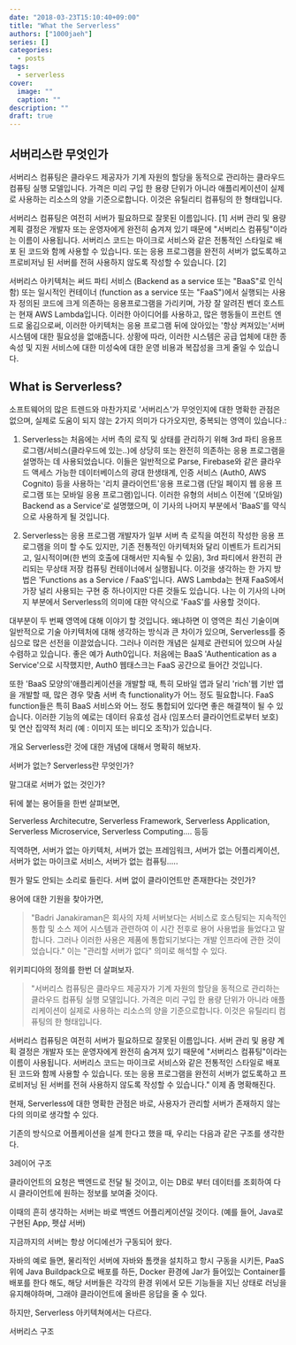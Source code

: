 ```yaml
---
date: "2018-03-23T15:10:40+09:00"
title: "What the Serverless"
authors: ["1000jaeh"]
series: []
categories:
  - posts
tags:
  - serverless
cover:
  image: ""
  caption: ""
description: ""
draft: true
---
```

## 서버리스란 무엇인가

서버리스 컴퓨팅은 클라우드 제공자가 기계 자원의 할당을 동적으로 관리하는 클라우드 컴퓨팅 실행 모델입니다. 가격은 미리 구입 한 용량 단위가 아니라 애플리케이션이 실제로 사용하는 리소스의 양을 기준으로합니다. 이것은 유틸리티 컴퓨팅의 한 형태입니다.

서버리스 컴퓨팅은 여전히 ​​서버가 필요하므로 잘못된 이름입니다. [1] 서버 관리 및 용량 계획 결정은 개발자 또는 운영자에게 완전히 숨겨져 있기 때문에 "서버리스 컴퓨팅"이라는 이름이 사용됩니다. 서버리스 코드는 마이크로 서비스와 같은 전통적인 스타일로 배포 된 코드와 함께 사용할 수 있습니다. 또는 응용 프로그램을 완전히 서버가 없도록하고 프로비저닝 된 서버를 전혀 사용하지 않도록 작성할 수 있습니다. [2]


서버리스 아키텍처는 써드 파티 서비스 (Backend as a service 또는 "BaaS"로 인식 함) 또는 일시적인 컨테이너 (function as a service 또는 "FaaS")에서 실행되는 사용자 정의된 코드에 크게 의존하는 응용프로그램을 가리키며, 가장 잘 알려진 벤더 호스트는 현재 AWS Lambda입니다. 이러한 아이디어를 사용하고, 많은 행동들이 프런트 엔드로 옮김으로써, 이러한 아키텍처는 응용 프로그램 뒤에 앉아있는 '항상 켜져있는'서버 시스템에 대한 필요성을 없애줍니다. 상황에 따라, 이러한 시스템은 공급 업체에 대한 종속성 및 지원 서비스에 대한 미성숙에 대한 운영 비용과 복잡성을 크게 줄일 수 있습니다.


## What is Serverless?

소프트웨어의 많은 트렌드와 마찬가지로 '서버리스'가 무엇인지에 대한 명확한 관점은 없으며, 실제로 도움이 되지 않는 2가지 의미가 다가오지만, 중복되는 영역이 있습니다.:

1. Serverless는 처음에는 서버 측의 로직 및 상태를 관리하기 위해 3rd 파티 응용프로그램/서비스(클라우드에 있는..)에 상당히 또는 완전히 의존하는 응용 프로그램을 설명하는 데 사용되었습니다. 이들은 일반적으로 Parse, Firebase와 같은 클라우드 액세스 가능한 데이터베이스의 광대 한생태계, 인증 서비스 (Auth0, AWS Cognito) 등을 사용하는 '리치 클라이언트'응용 프로그램 (단일 페이지 웹 응용 프로그램 또는 모바일 응용 프로그램)입니다. 이러한 유형의 서비스 이전에 '(모바일) Backend as a Service'로 설명했으며, 이 기사의 나머지 부분에서 'BaaS'를 약식으로 사용하게 될 것입니다.

2. Serverless는 응용 프로그램 개발자가 일부 서버 측 로직을 여전히 작성한 응용 프로그램을 의미 할 수도 있지만, 기존 전통적인 아키텍처와 달리 이벤트가 트리거되고, 일시적이며(한 번의 호출에 대해서만 지속될 수 있음), 3rd 파티에서 완전히 관리되는 무상태 저장 컴퓨팅 컨테이너에서 실행됩니다. 이것을 생각하는 한 가지 방법은 'Functions as a Service / FaaS'입니다. AWS Lambda는 현재 FaaS에서 가장 널리 사용되는 구현 중 하나이지만 다른 것들도 있습니다. 나는 이 기사의 나머지 부분에서 Serverless의 의미에 대한 약식으로 'FaaS'를 사용할 것이다. 

대부분이 두 번째 영역에 대해 이야기 할 것입니다. 왜냐하면 이 영역은 최신 기술이며 일반적으로 기술 아키텍처에 대해 생각하는 방식과 큰 차이가 있으며, Serverless를 중심으로 많은 선전을 이끌었습니다. 그러나 이러한 개념은 실제로 관련되어 있으며 사실 수렴하고 있습니다. 좋은 예가 Auth0입니다. 처음에는 BaaS 'Authentication as a Service'으로 시작했지만, Auth0 웹태스크는 FaaS 공간으로 들어간 것입니다.

또한 'BaaS 모양의'애플리케이션을 개발할 때, 특히 모바일 앱과 달리 'rich'웹 기반 앱을 개발할 때, 많은 경우 맞춤 서버 측 functionality가 어느 정도 필요합니다. FaaS function들은 특히 BaaS 서비스와 어느 정도 통합되어 있다면 좋은 해결책이 될 수 있습니다.  이러한 기능의 예로는 데이터 유효성 검사 (임포스터 클라이언트로부터 보호) 및 연산 집약적 처리 (예 : 이미지 또는 비디오 조작)가 있습니다.

개요
Serverless란 것에 대한 개념에 대해서 명확히 해보자.



서버가 없는?
Serverless란 무엇인가?

말그대로 서버가 없는 것인가? 

뒤에 붙는 용어들을 한번 살펴보면, 

Serverless Architecutre, Serverless Framework, Serverless Application, Serverless Microservice, Serverless Computing.... 등등

직역하면, 서버가 없는 아키텍처, 서버가 없는 프레임워크, 서버가 없는 어플리케이션, 서버가 없는 마이크로 서비스, 서버가 없는 컴퓨팅.....

뭔가 말도 안되는 소리로 들린다. 서버 없이 클라이언트만 존재한다는 것인가?

용어에 대한 기원을 찾아가면,

> "Badri Janakiraman은 회사의 자체 서버보다는 서비스로 호스팅되는 지속적인 통합 및 소스 제어 시스템과 관련하여 이 시간 전후로 용어 사용법을 들었다고 말합니다. 그러나 이러한 사용은 제품에 통합되기보다는 개발 인프라에 관한 것이 었습니다."  이는 "관리할 서버가 없다" 의미로 해석할 수 있다.

위키피디아의 정의를 한번 더 살펴보자.

> "서버리스 컴퓨팅은 클라우드 제공자가 기계 자원의 할당을 동적으로 관리하는 클라우드 컴퓨팅 실행 모델입니다. 가격은 미리 구입 한 용량 단위가 아니라 애플리케이션이 실제로 사용하는 리소스의 양을 기준으로합니다. 이것은 유틸리티 컴퓨팅의 한 형태입니다.

서버리스 컴퓨팅은 여전히 서버가 필요하므로 잘못된 이름입니다. 서버 관리 및 용량 계획 결정은 개발자 또는 운영자에게 완전히 숨겨져 있기 때문에 "서버리스 컴퓨팅"이라는 이름이 사용됩니다. 서버리스 코드는 마이크로 서비스와 같은 전통적인 스타일로 배포 된 코드와 함께 사용할 수 있습니다. 또는 응용 프로그램을 완전히 서버가 없도록하고 프로비저닝 된 서버를 전혀 사용하지 않도록 작성할 수 있습니다."
이제 좀 명확해진다.

현재, Serverless에 대한 명확한 관점은 바로, 사용자가 관리할 서버가 존재하지 않는다의 의미로 생각할 수 있다.

기존의 방식으로 어플케이션을 설계 한다고 했을 때, 우리는 다음과 같은 구조를 생각한다.

3레이어 구조

클라이언트의 요청은 백엔드로 전달 될 것이고, 이는 DB로 부터 데이터를 조회하여 다시 클라이언트에 원하는 정보를 보여줄 것이다.

이때의 흔히 생각하는 서버는 바로 백엔드 어플리케이션일 것이다. (예를 들어, Java로 구현된 App, 펫샵 서버)

지금까지의 서버는 항상 어디에선가 구동되어 왔다. 

자바의 예로 들면, 물리적인 서버에 자바와 톰캣을 설치하고 항시 구동을 시키든, PaaS위에 Java Buildpack으로 배포를 하든, Docker 환경에 Jar가 들어있는 Container를 배포를 한다 해도, 해당 서버들은 각각의 환경 위에서 모든 기능들을 지닌 상태로 러닝을 유지해야하며, 그래야 클라이언트에 올바른 응답을 줄 수 있다.

하지만, Serverless 아키텍쳐에서는 다르다.


서버리스 구조
























